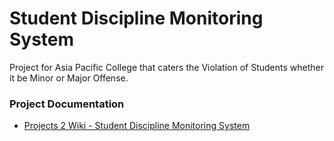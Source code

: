 # Student Discipline Monitoring System
Project for Asia Pacific College that caters the Violation of Students whether it be
Minor or Major Offense.

### Project Documentation
* [Projects 2 Wiki - Student Discipline Monitoring System](http://projects2.apc.edu.ph/wiki/index.php/SOFTDEV_CN131:_Student_Discipline_Monitoring_System)
